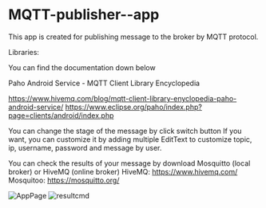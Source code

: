 # MQTT-publisher--app
This app is created for publishing message to the broker by MQTT protocol.

Libraries: 

You can find the documentation down below

Paho Android Service - MQTT Client Library Encyclopedia

https://www.hivemq.com/blog/mqtt-client-library-enyclopedia-paho-android-service/
https://www.eclipse.org/paho/index.php?page=clients/android/index.php

You can change the stage of the message by click switch button
If you want, you can customize it by adding multiple EditText to customize topic, ip, username, password and message by user. 

You can check the results of your message by download Mosquitto (local broker) or HiveMQ (online broker)
HiveMQ: 
https://www.hivemq.com/
Mosquitoo: 
https://mosquitto.org/

![AppPage ](https://user-images.githubusercontent.com/75833534/154084824-bd68bfff-db80-4c29-9760-7c37f7b9f9a7.png)
![resultcmd](https://user-images.githubusercontent.com/75833534/154084372-77b845c0-a624-47eb-a24b-b10a111c91ae.png)




